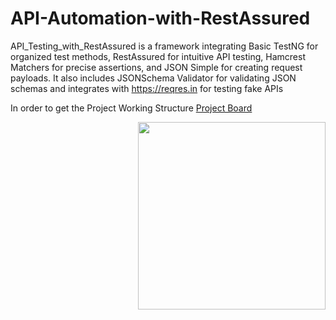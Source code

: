 # API-Automation-with-RestAssured
API_Testing_with_RestAssured is a framework integrating Basic TestNG for organized test methods, RestAssured for intuitive API testing, Hamcrest Matchers for precise assertions, and JSON Simple for creating request payloads. It also includes JSONSchema Validator for validating JSON schemas and integrates with https://reqres.in for testing fake APIs

In order to get the Project Working Structure [Project Board](https://miro.com/welcomeonboard/ZDVrcFdQRUpnb1BCWWtCOHhXRkxzdnBISnRTdjBta0diNjlGc2RlSzF5ZzJ2cW14Y1oyc1VpY01xQkpYSFpLV3wzNDU4NzY0NTg2OTI0Njg5NjMwfDI=?share_link_id=334578387971)

<img align ="right" width="300"  src="https://github-production-user-asset-6210df.s3.amazonaws.com/126322554/325988186-3d92b354-190a-4d58-9ab6-2258f8f6ebb5.png?X-Amz-Algorithm=AWS4-HMAC-SHA256&X-Amz-Credential=AKIAVCODYLSA53PQK4ZA%2F20240426%2Fus-east-1%2Fs3%2Faws4_request&X-Amz-Date=20240426T131324Z&X-Amz-Expires=300&X-Amz-Signature=5a41e84fee31a030514017c3ad3e743b8de42e0a525a1199809db5b95341a1e5&X-Amz-SignedHeaders=host&actor_id=126322554&key_id=0&repo_id=787352499"  />
